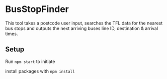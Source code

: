 # BusStopFinder

This tool takes a postcode user input, searches the TFL data for the nearest bus stops and outputs the next arriving buses line ID, destination & arrival times.

## Setup
Run `npm start` to initiate

install packages with `npm install`